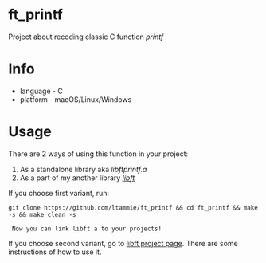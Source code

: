 # ft_printf
Project about recoding classic С function *printf*

 # Info
 * language - C
 * platform - macOS/Linux/Windows

 # Usage
 There are 2 ways of using this function in your project:
 1. As a standalone library aka *libftprintf.a*
 2. As a part of my another library [*libft*](https://github.com/ltammie/libft)

 If you choose first variant, run:
 ```
 git clone https://github.com/ltammie/ft_printf && cd ft_printf && make -s && make clean -s
 ```
     Now you can link libft.a to your projects!

 If you choose second variant, go to [libft project page](https://github.com/ltammie/libft). There are some instructions of how to use it.
